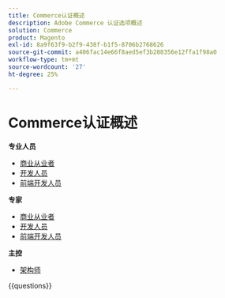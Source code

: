 ```yaml
---
title: Commerce认证概述
description: Adobe Commerce 认证选项概述
solution: Commerce
product: Magento
exl-id: 8a9f63f9-b2f9-438f-b1f5-8706b2768626
source-git-commit: a406fac14e66f8aed5ef3b288356e12ffa1f98a0
workflow-type: tm+mt
source-wordcount: '27'
ht-degree: 25%

---
```


# Commerce认证概述

**专业人员**

* [商业从业者](/help/certifications/ac/ac-p-business.md) <!--AD0-E712-->
* [开发人员](/help/certifications/ac/ac-p-developer.md) <!--AD0-E717-->
* [前端开发人员](/help/certifications/ac/ac-p-fedeveloper0623.md) <!--AD0-E721-->

**专家**

* [商业从业者](/help/certifications/ac/ac-e-business.md) <!--AD0-E708-->
* [开发人员](/help/certifications/ac/ac-e-developer.md) <!--AD0-E716-->
* [前端开发人员](/help/certifications/ac/ac-e-fedeveloper0623.md) <!--AD0-E720-->

**主控**

* [架构师](/help/certifications/ac/ac-m-architect.md) <!--AD0-E718-->

{{questions}}

